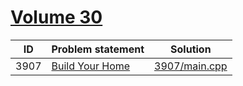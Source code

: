 # [Volume 30](http://poj.org/problemlist?volume=30)


| ID   | Problem statement                                 | Solution                       |
|------|---------------------------------------------------|--------------------------------|
| 3907 | [Build Your Home](http://poj.org/problem?id=3907) | [3907/main.cpp](3907/main.cpp) |

